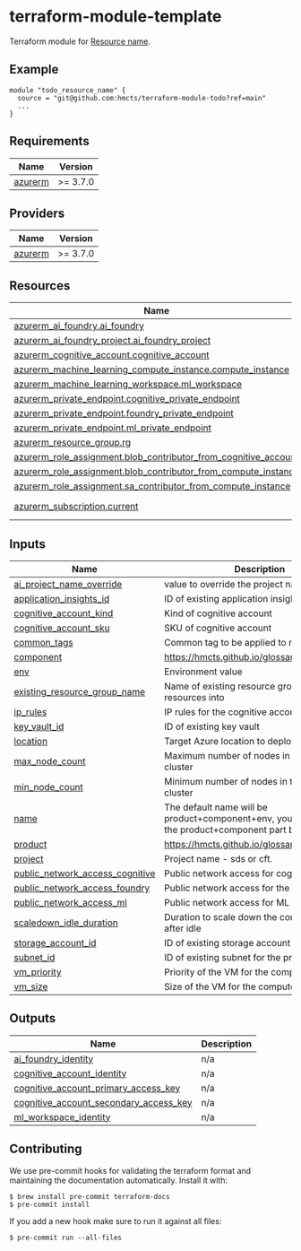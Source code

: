 # terraform-module-template

<!-- TODO fill in resource name in link to product documentation -->
Terraform module for [Resource name](https://example.com).

## Example

<!-- todo update module name -->
```hcl
module "todo_resource_name" {
  source = "git@github.com:hmcts/terraform-module-todo?ref=main"
  ...
}

```

<!-- BEGIN_TF_DOCS -->
## Requirements

| Name | Version |
|------|---------|
| <a name="requirement_azurerm"></a> [azurerm](#requirement\_azurerm) | >= 3.7.0 |

## Providers

| Name | Version |
|------|---------|
| <a name="provider_azurerm"></a> [azurerm](#provider\_azurerm) | >= 3.7.0 |

## Resources

| Name | Type |
|------|------|
| [azurerm_ai_foundry.ai_foundry](https://registry.terraform.io/providers/hashicorp/azurerm/latest/docs/resources/ai_foundry) | resource |
| [azurerm_ai_foundry_project.ai_foundry_project](https://registry.terraform.io/providers/hashicorp/azurerm/latest/docs/resources/ai_foundry_project) | resource |
| [azurerm_cognitive_account.cognitive_account](https://registry.terraform.io/providers/hashicorp/azurerm/latest/docs/resources/cognitive_account) | resource |
| [azurerm_machine_learning_compute_instance.compute_instance](https://registry.terraform.io/providers/hashicorp/azurerm/latest/docs/resources/machine_learning_compute_instance) | resource |
| [azurerm_machine_learning_workspace.ml_workspace](https://registry.terraform.io/providers/hashicorp/azurerm/latest/docs/resources/machine_learning_workspace) | resource |
| [azurerm_private_endpoint.cognitive_private_endpoint](https://registry.terraform.io/providers/hashicorp/azurerm/latest/docs/resources/private_endpoint) | resource |
| [azurerm_private_endpoint.foundry_private_endpoint](https://registry.terraform.io/providers/hashicorp/azurerm/latest/docs/resources/private_endpoint) | resource |
| [azurerm_private_endpoint.ml_private_endpoint](https://registry.terraform.io/providers/hashicorp/azurerm/latest/docs/resources/private_endpoint) | resource |
| [azurerm_resource_group.rg](https://registry.terraform.io/providers/hashicorp/azurerm/latest/docs/resources/resource_group) | resource |
| [azurerm_role_assignment.blob_contributor_from_cognitive_account](https://registry.terraform.io/providers/hashicorp/azurerm/latest/docs/resources/role_assignment) | resource |
| [azurerm_role_assignment.blob_contributor_from_compute_instance](https://registry.terraform.io/providers/hashicorp/azurerm/latest/docs/resources/role_assignment) | resource |
| [azurerm_role_assignment.sa_contributor_from_compute_instance](https://registry.terraform.io/providers/hashicorp/azurerm/latest/docs/resources/role_assignment) | resource |
| [azurerm_subscription.current](https://registry.terraform.io/providers/hashicorp/azurerm/latest/docs/data-sources/subscription) | data source |

## Inputs

| Name | Description | Type | Default | Required |
|------|-------------|------|---------|:--------:|
| <a name="input_ai_project_name_override"></a> [ai\_project\_name\_override](#input\_ai\_project\_name\_override) | value to override the project name | `string` | `null` | no |
| <a name="input_application_insights_id"></a> [application\_insights\_id](#input\_application\_insights\_id) | ID of existing application insights | `string` | n/a | yes |
| <a name="input_cognitive_account_kind"></a> [cognitive\_account\_kind](#input\_cognitive\_account\_kind) | Kind of cognitive account | `string` | n/a | yes |
| <a name="input_cognitive_account_sku"></a> [cognitive\_account\_sku](#input\_cognitive\_account\_sku) | SKU of cognitive account | `string` | `"F0"` | no |
| <a name="input_common_tags"></a> [common\_tags](#input\_common\_tags) | Common tag to be applied to resources | `map(string)` | n/a | yes |
| <a name="input_component"></a> [component](#input\_component) | https://hmcts.github.io/glossary/#component | `string` | n/a | yes |
| <a name="input_env"></a> [env](#input\_env) | Environment value | `string` | n/a | yes |
| <a name="input_existing_resource_group_name"></a> [existing\_resource\_group\_name](#input\_existing\_resource\_group\_name) | Name of existing resource group to deploy resources into | `string` | `null` | no |
| <a name="input_ip_rules"></a> [ip\_rules](#input\_ip\_rules) | IP rules for the cognitive account | `list` | `[]` | no |
| <a name="input_key_vault_id"></a> [key\_vault\_id](#input\_key\_vault\_id) | ID of existing key vault | `string` | n/a | yes |
| <a name="input_location"></a> [location](#input\_location) | Target Azure location to deploy the resource | `string` | `"UK South"` | no |
| <a name="input_max_node_count"></a> [max\_node\_count](#input\_max\_node\_count) | Maximum number of nodes in the compute cluster | `number` | `1` | no |
| <a name="input_min_node_count"></a> [min\_node\_count](#input\_min\_node\_count) | Minimum number of nodes in the compute cluster | `number` | `0` | no |
| <a name="input_name"></a> [name](#input\_name) | The default name will be product+component+env, you can override the product+component part by setting this | `string` | `""` | no |
| <a name="input_product"></a> [product](#input\_product) | https://hmcts.github.io/glossary/#product | `string` | n/a | yes |
| <a name="input_project"></a> [project](#input\_project) | Project name - sds or cft. | `any` | n/a | yes |
| <a name="input_public_network_access_cognitive"></a> [public\_network\_access\_cognitive](#input\_public\_network\_access\_cognitive) | Public network access for cognitive account | `bool` | `true` | no |
| <a name="input_public_network_access_foundry"></a> [public\_network\_access\_foundry](#input\_public\_network\_access\_foundry) | Public network access for the resource | `string` | `"Enabled"` | no |
| <a name="input_public_network_access_ml"></a> [public\_network\_access\_ml](#input\_public\_network\_access\_ml) | Public network access for ML workspace | `bool` | `true` | no |
| <a name="input_scaledown_idle_duration"></a> [scaledown\_idle\_duration](#input\_scaledown\_idle\_duration) | Duration to scale down the compute cluster after idle | `string` | `"PT30S"` | no |
| <a name="input_storage_account_id"></a> [storage\_account\_id](#input\_storage\_account\_id) | ID of existing storage account | `string` | n/a | yes |
| <a name="input_subnet_id"></a> [subnet\_id](#input\_subnet\_id) | ID of existing subnet for the private endpoint | `string` | n/a | yes |
| <a name="input_vm_priority"></a> [vm\_priority](#input\_vm\_priority) | Priority of the VM for the compute cluster | `string` | `"LowPriority"` | no |
| <a name="input_vm_size"></a> [vm\_size](#input\_vm\_size) | Size of the VM for the compute cluster | `string` | `"Standard_D2ds_v5"` | no |

## Outputs

| Name | Description |
|------|-------------|
| <a name="output_ai_foundry_identity"></a> [ai\_foundry\_identity](#output\_ai\_foundry\_identity) | n/a |
| <a name="output_cognitive_account_identity"></a> [cognitive\_account\_identity](#output\_cognitive\_account\_identity) | n/a |
| <a name="output_cognitive_account_primary_access_key"></a> [cognitive\_account\_primary\_access\_key](#output\_cognitive\_account\_primary\_access\_key) | n/a |
| <a name="output_cognitive_account_secondary_access_key"></a> [cognitive\_account\_secondary\_access\_key](#output\_cognitive\_account\_secondary\_access\_key) | n/a |
| <a name="output_ml_workspace_identity"></a> [ml\_workspace\_identity](#output\_ml\_workspace\_identity) | n/a |
<!-- END_TF_DOCS -->

## Contributing

We use pre-commit hooks for validating the terraform format and maintaining the documentation automatically.
Install it with:

```shell
$ brew install pre-commit terraform-docs
$ pre-commit install
```

If you add a new hook make sure to run it against all files:
```shell
$ pre-commit run --all-files
```
